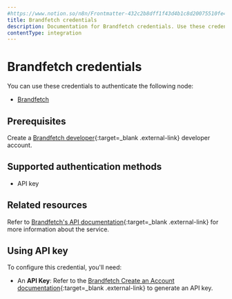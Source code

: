 ```yaml
---
#https://www.notion.so/n8n/Frontmatter-432c2b8dff1f43d4b1c8d20075510fe4
title: Brandfetch credentials
description: Documentation for Brandfetch credentials. Use these credentials to authenticate Brandfetch in n8n, a workflow automation platform.
contentType: integration
---
```


# Brandfetch credentials

You can use these credentials to authenticate the following node:

- [Brandfetch](/integrations/builtin/app-nodes/n8n-nodes-base.brandfetch/)

## Prerequisites

Create a [Brandfetch developer](https://docs.brandfetch.com/docs/apis#-create-an-account){:target=_blank .external-link} developer account.

## Supported authentication methods

- API key

## Related resources

Refer to [Brandfetch's API documentation](https://docs.brandfetch.com/docs/apis){:target=_blank .external-link} for more information about the service.

## Using API key

To configure this credential, you'll need:

- An **API Key**: Refer to the [Brandfetch Create an Account documentation](https://docs.brandfetch.com/docs/apis#-create-an-account){:target=_blank .external-link} to generate an API key.
